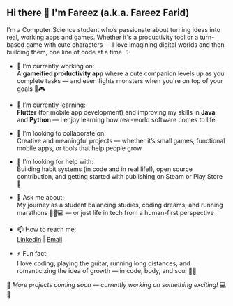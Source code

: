 ## Hi there 👋 I'm Fareez (a.k.a. Fareez Farid)

I'm a Computer Science student who’s passionate about turning ideas into real, working apps and games. Whether it's a productivity tool or a turn-based game with cute characters — I love imagining digital worlds and then building them, one line of code at a time. ✨

- 🔭 I’m currently working on:  
  A **gameified productivity app** where a cute companion levels up as you complete tasks — and even fights monsters when you're on top of your goals 💪🎮

- 🌱 I’m currently learning:  
  **Flutter** (for mobile app development) and improving my skills in **Java** and **Python** — I enjoy learning how real-world software comes to life

- 👯 I’m looking to collaborate on:  
  Creative and meaningful projects — whether it’s small games, functional mobile apps, or tools that help people grow

- 🤔 I’m looking for help with:  
  Building habit systems (in code and in real life!), open source contribution, and getting started with publishing on Steam or Play Store 🚀

- 💬 Ask me about:  
  My journey as a student balancing studies, coding dreams, and running marathons 🏃‍♂️💻 — or just life in tech from a human-first perspective

- 📫 How to reach me:  
  [LinkedIn](https://www.linkedin.com/in/fareezfarid) | [Email](mfaridhaskali01@qub.ac.uk)

- ⚡ Fun fact:  
  I love coding, playing the guitar, running long distances, and romanticizing the idea of growth — in code, body, and soul 🌱💖
  
📌 *More projects coming soon — currently working on something exciting!* 💻🌱
